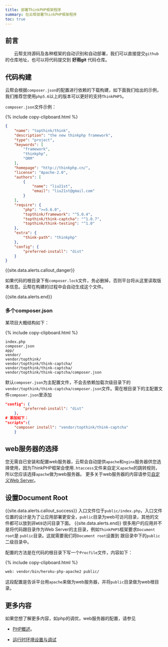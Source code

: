 ```yaml
---
title: 部署ThinkPHP框架程序
summary: 在云帮部署ThinkPHP框架程序
toc: true
---
```


## 前言

&emsp;&emsp;云帮支持源码及各种框架的自动识别和自动部署，我们可以直接提交`github`的仓库地址，也可以将代码提交到 **好雨git** 代码仓库。

## 代码构建

云帮会根据`composer.json`的配置进行依赖的下载构建，如下面我们给出的示例，我们推荐您使用`php5.6`以上的版本可以更好的支持`ThinkPHP5`。

`composer.json`文件示例：

{% include copy-clipboard.html %}

```json
{
    "name": "topthink/think",
    "description": "the new thinkphp framework",
    "type": "project",
    "keywords": [
        "framework",
        "thinkphp",
        "ORM"
    ],
    "homepage": "http://thinkphp.cn/",
    "license": "Apache-2.0",
    "authors": [
        {
            "name": "liu21st",
            "email": "liu21st@gmail.com"
        }
    ],
    "require": {
        "php": ">=5.6.0",
        "topthink/framework": "^5.0.4",
        "topthink/think-captcha": "^1.0.7",
        "topthink/think-testing": "^1.0"
    }, 
    "extra": {
        "think-path": "thinkphp"
    },
    "config": {
        "preferred-install": "dist"
    }
}
```

{{site.data.alerts.callout_danger}}

如果代码的根目录下有`composer.lock`文件，务必删掉，否则平台将从这里读取版本信息。云帮在构建的过程中会自动生成这个文件。

{{site.data.alerts.end}}

### 多个composer.json

某项目大概结构如下：

{% include copy-clipboard.html %}

```
index.php
composer.json
app/
vendor/
vendor/topthink/
vendor/topthink/think-captcha/
vendor/topthink/think-captcha/
vendor/topthink/think-captcha/composer.json
```

默认`composer.json`为主配置文件，不会去依赖加载次级目录下的`vendor/topthink/think-captcha/composer.json`文件。需在根目录下的主配置文件`composer.json`里添加

```json
"config": {
        "preferred-install": "dist"
    },
# 添加如下：
"scripts":{
	"composer install": "vendor/topthink/think-captcha"
    }
```

## web服务器的选择

您无需自已安装和配置web服务器，云帮会自动提供`apache`和`nginx`服务器供您选择使用，因为ThinkPHP框架会使用`.htaccess`文件来自定义`apache`的跳转规则，所以您应该选择`apache`做为web服务器。
更多关于web服务器的内容请参见[自定义Web Server](http://doc.goodrain.com/usage/181944)。

## 设置Document Root
{{site.data.alerts.callout_success}}
入口文件位于`public/index.php`，入口文件位置的设计是为了让应用部署更安全，`public`目录为web可访问目录，其他的文件都可以放到非`WEB`访问目录下面。
{{site.data.alerts.end}}
很多用户的应用并不是将代码跟目录作为Web Server的主目录，例如`ThinkPHP5`框架要求`Document root`是 `public`目录。这就需要我们将`Document root`设置到 跟目录中下的`public`二级目录中。

配置的方法是在代码的根目录下写一个`Procfile`文件，内容如下：

{% include copy-clipboard.html %}

```bash
web: vendor/bin/heroku-php-apache2 public/
```

这段配置是告诉平台用`apache`来做为web服务器，并将`public`目录做为web根目录。

## 更多内容

如果您想了解更多内容，如php的调优，web服务器的配置，请参见

- [PHP概述](lang-php-overview.html)。

- [运行时环境设置与调试](lang-php-runtime.html)
